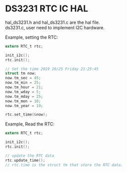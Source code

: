 # DS3231 RTC IC HAL
hal_ds3231.h and hal_ds3231.c are the hal file.  
ds3231.c, user need to implement I2C hardware.
  
  
Example, setting the RTC:  
```c
extern RTC_t rtc;

init_i2c();
rtc.init();

// Set the time 2019 10/25 Friday 21:25:45
struct tm now;
now.tm_sec = 45;
now.tm_min = 25;
now.tm_hour = 21;
now.tm_wday = 5;
now.tm_mday = 25;
now.tm_mon = 10;
now.tm_year = 19;

rtc.set_time(&now);
```
  
Example, Read the RTC:  
```c
extern RTC_t rtc;

init_i2c();
rtc.init();

// update the RTC data
rtc.update_time();
// rtc.time is the struct tm that store the RTC data.
```
